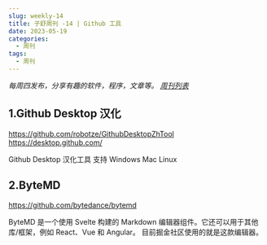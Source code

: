 ```yaml
---
slug: weekly-14
title: 子舒周刊 -14 | Github 工具
date: 2023-05-19
categories:
  - 周刊
tags:
  - 周刊
---
```


*每周四发布，分享有趣的软件，程序，文章等。 [周刊列表](/categories/周刊/)*

## 1.Github Desktop 汉化
https://github.com/robotze/GithubDesktopZhTool
https://desktop.github.com/

Github Desktop 汉化工具 支持 Windows Mac Linux

## 2.ByteMD
https://github.com/bytedance/bytemd

ByteMD 是一个使用 Svelte 构建的 Markdown 编辑器组件。它还可以用于其他库/框架，例如 React、Vue 和 Angular。
目前掘金社区使用的就是这款编辑器。
